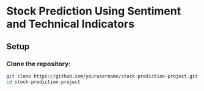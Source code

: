 # Stock Prediction Using Sentiment and Technical Indicators

## Setup

### Clone the repository:
```bash
git clone https://github.com/yourusername/stock-prediction-project.git
cd stock-prediction-project
